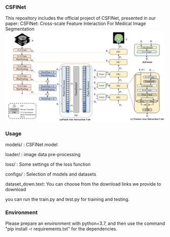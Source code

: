 ### CSFINet
This repository includes the official project of CSFINet, presented in our paper: CSFINet: Cross-scale Feature Interaction For Medical Image Segmentation
![alt](./imgs/model.png)

### Usage
models/ : CSFINet model

loader/ : image data pre-processing

loss/ : Some settings of the loss function

configs/ : Selection of models and datasets

dataset_down.text: You can choose from the download links we provide to download

you can run the train.py and test.py for training and testing.

### Environment
Please prepare an environment with python=3.7, and then use the command "pip install -r requirements.txt" for the dependencies.

<!--
**CSFINet/CSFINet** is a ✨ _special_ ✨ repository because its `README.md` (this file) appears on your GitHub profile.

Here are some ideas to get you started:

- 🔭 I’m currently working on ...
- 🌱 I’m currently learning ...
- 👯 I’m looking to collaborate on ...
- 🤔 I’m looking for help with ...
- 💬 Ask me about ...
- 📫 How to reach me: ...
- 😄 Pronouns: ...
- ⚡ Fun fact: ...
-->
